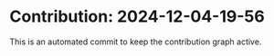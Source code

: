 # Contribution: 2024-12-04-19-56
This is an automated commit to keep the contribution graph active.
